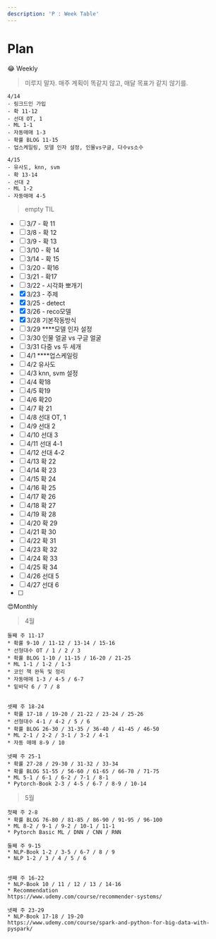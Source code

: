 ```yaml
---
description: 'P : Week Table'
---
```


# Plan

😂 Weekly

> 미루지 말자. 매주 계획이 똑같지 않고, 매달 목표가 같지 않기를.

```text
4/14
- 링크드인 가입
- 확 11-12
- 선대 OT, 1
- ML 1-1
- 자동매매 1-3
- 확률 BLOG 11-15
- 업스케일링, 모델 인자 설정, 인물vs구글, 다수vs소수

4/15
- 유사도, knn, svm
- 확 13-14
- 선대 2
- ML 1-2
- 자동매매 4-5
```



> empty TIL

* [ ] 3/7 - 확 11
* [ ] 3/8 - 확 12 
* [ ] 3/9 - 확 13
* [ ] 3/10 - 확 14
* [ ] 3/14 - 확 15
* [ ] 3/20 - 확16
* [ ] 3/21 - 확17
* [ ] 3/22 - 시각화 뽀개기
* [x] 3/23 - 주제
* [x] 3/25 - detect
* [x] 3/26 - reco모델
* [x] 3/28 기본작동방식
* [ ] 3/29 ****모델 인자 설정
* [ ] 3/30 인물 얼굴 vs 구글 얼굴
* [ ] 3/31 다중 vs 두 세개
* [ ] 4/1 ****업스케일링
* [ ] 4/2 유사도
* [ ] 4/3  knn, svm 설정
* [ ] 4/4 확18
* [ ] 4/5 확19
* [ ] 4/6 확20
* [ ] 4/7 확 21
* [ ] 4/8 선대 OT, 1
* [ ] 4/9 선대 2
* [ ] 4/10 선대 3
* [ ] 4/11 선대 4-1
* [ ] 4/12 선대 4-2
* [ ] 4/13 확 22
* [ ] 4/14 확 23
* [ ] 4/15 확 24
* [ ] 4/16 확 25
* [ ] 4/17 확 26
* [ ] 4/18 확 27
* [ ] 4/19 확 28
* [ ] 4/20 확 29
* [ ] 4/21 확 30
* [ ] 4/22 확 31
* [ ] 4/23 확 32
* [ ] 4/24 확 33
* [ ] 4/25 확 34
* [ ] 4/26 선대 5
* [ ] 4/27 선대 6
* [ ] 




😍Monthly

> 4월

```text
둘째 주 11-17
* 확률 9-10 / 11-12 / 13-14 / 15-16 
* 선형대수 OT / 1 / 2 / 3
* 확률 BLOG 1-10 / 11-15 / 16-20 / 21-25
* ML 1-1 / 1-2 / 1-3
* 코인 책 완독 및 정리
* 자동매매 1-3 / 4-5 / 6-7
* 밑바닥 6 / 7 / 8


셋째 주 18-24
* 확률 17-18 / 19-20 / 21-22 / 23-24 / 25-26
* 선형대수 4-1 / 4-2 / 5 / 6
* 확률 BLOG 26-30 / 31-35 / 36-40 / 41-45 / 46-50
* ML 2-1 / 2-2 / 3-1 / 3-2 / 4-1
* 자동 매매 8-9 / 10

넷째 주 25-1
* 확률 27-28 / 29-30 / 31-32 / 33-34
* 확률 BLOG 51-55 / 56-60 / 61-65 / 66-70 / 71-75
* ML 5-1 / 6-1 / 6-2 / 7-1 / 8-1
* Pytorch-Book 2-3 / 4-5 / 6-7 / 8-9 / 10-14
```



> 5월

```text
첫째 주 2-8
* 확률 BLOG 76-80 / 81-85 / 86-90 / 91-95 / 96-100
* ML 8-2 / 9-1 / 9-2 / 10-1 / 11-1
* Pytorch Basic ML / DNN / CNN / RNN

둘째 주 9-15
* NLP-Book 1-2 / 3-5 / 6-7 / 8 / 9
* NLP 1-2 / 3 / 4 / 5 / 6


셋째 주 16-22
* NLP-Book 10 / 11 / 12 / 13 / 14-16
* Recommendation
https://www.udemy.com/course/recommender-systems/

넷째 주 23-29
* NLP-Book 17-18 / 19-20
https://www.udemy.com/course/spark-and-python-for-big-data-with-pyspark/
```


